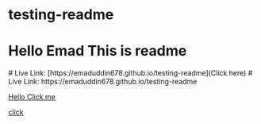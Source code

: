 # testing-readme
<h1> Hello Emad This is readme</h1>
# Live Link: [https://emaduddin678.github.io/testing-readme](Click here)
# Live Link: https://emaduddin678.github.io/testing-readme

[Hello Click me](https://emaduddin678.github.io/testing-readme/)


[click](https://emaduddin678.github.io/testing-readme/)